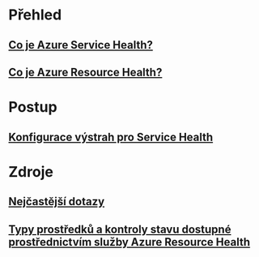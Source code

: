 # Přehled
## [Co je Azure Service Health?](service-health-overview.md)
## [Co je Azure Resource Health?](resource-health-overview.md)
# Postup
## [Konfigurace výstrah pro Service Health](../monitoring-and-diagnostics/monitoring-activity-log-alerts-on-service-notifications.md?toc=%2fazure%2fservice-health%2ftoc.json)
# Zdroje
## [Nejčastější dotazy](resource-health-faq.md)
## [Typy prostředků a kontroly stavu dostupné prostřednictvím služby Azure Resource Health](resource-health-checks-resource-types.md)

